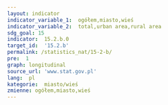 ```yaml
---
layout: indicator
indicator_variable_1:  ogółem,miasto,wieś
indicator_variable_2:  total,urban area,rural area
sdg_goal: 15
indicator:  15.2.b.0
target_id:  '15.2.b'
permalink: /statistics_nat/15-2-b/
pre:  1
graph: longitudinal
source_url: 'www.stat.gov.pl'
lang:  pl
kategorie:  miasto/wieś
zmienne: ogółem,miasto,wieś
---
```

